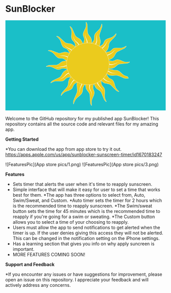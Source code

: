 # SunBlocker
![LogoImage](Icons/Logo.png)

Welcome to the GitHub repository for my published app SunBlocker! This repository contains all the source code and relevant files for my amazing app.

**Getting Started**

*You can download the app from app store to try it out. 
https://apps.apple.com/us/app/sunblocker-sunscreen-timer/id1670183247

![FeaturesPic](App store pics/1.png)
![FeaturesPic](App store pics/3.png)

**Features**

* Sets timer that alerts the user when it's time to reapply sunscreen.
* Simple interface that will make it easy for user to set a time that works best for them. 
    *The app has three options to select from, Auto, Swim/Sweat, and Custom. 
    *Auto timer sets the timer for 2 hours which is the recommended time to reapply sunscreen. 
    *The Swim/sweat button sets the time for 45 minutes which is the recommended time to reapply if you're going for a swim or sweating. 
    *The Custom button allows you to select a time of your choosing to reapply.  
* Users must allow the app to send notifications to get alerted when the timer is up. If the user denies giving this access they will not be alerted. This can be changed in the notification setting on the iPhone settings.
* Has a learning section that gives you info on why apply suncreen is important. 
* MORE FEATURES COMING SOON!

**Support and Feedback**

*If you encounter any issues or have suggestions for improvement, please open an issue on this repository. I appreciate your feedback and will actively address any concerns.
